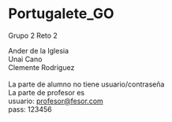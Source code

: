 # Portugalete_GO
Grupo 2 Reto 2

Ander de la Iglesia
<br>
Unai Cano
<br>
Clemente Rodriguez
<br><br>
La parte de alumno no tiene usuario/contraseña <br>
La parte de profesor es <br>
usuario: profesor@fesor.com
<br>
pass: 123456
